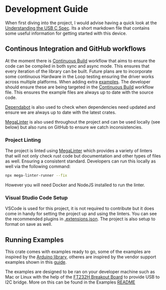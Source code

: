 # Development Guide

When first diving into the project, I would advise having a quick look at the [Understanding the USB C Spec](./docs/understanding-the-usb-c-pd-specification.md). Its a short markdown file that contains some useful information for getting started with this device.

## Continous Integration and GitHub workflows

At the moment there is [Continuous Build](./.github/workflows/continuous-build.yaml) workflow that aims to ensure the code can be compiled in both sync and async mode. This ensures that every iteration of the library can be built. Future plans are to incorporate some continuous Hardware in the Loop testing ensuring the driver works across multiple platforms. When adding extra [examples](./examples/). The developer should ensure these are being targeted in the [Continuous Build](./.github/workflows/continuous-build.yaml) workflow file. This ensures the example files are always up to date with the source code.

[Dependabot](./.github/dependabot.yaml) is also used to check when dependencies need updated and ensure we are always up to date with the latest crates.

[MegaLinter](./.mega-linter.yaml) is also used throughout the project and can be used locally (see below) but also runs on GitHub to ensure we catch inconsistencies.

### Project Linting

The project is linted using [MegaLinter](https://megalinter.io/latest/) which provides a variety of linters that will not only check rust code but documentation and other types of files as well. Ensuring a consistent standard. Developers can run this locally as well via the following command:

```bash
npx mega-linter-runner --fix
```

However you will need Docker and NodeJS installed to run the linter.

### Visual Studio Code Setup

VSCode is used for this project, it is not required to contribute but it does come in handy for setting the project up and using the linters. You can see the recommended plugins in [.extensions.json](.vscode/extensions.json). The project is also setup to format on save as well.

## Running Examples

This crate comes with examples ready to go, some of the examples are inspired by the [Arduino library](https://github.com/CentyLab/AP33772S-CentyLab/tree/main), otheres are inspired by the vendor support examples shown in this [guide](./docs/AP33772S-Sink-Controller-EVB-User-Guide.pdf).

The examples are designed to be ran on your developer machine such as Mac or Linux with the help of the [FT232H Breakout Board](https://www.adafruit.com/product/2264?srsltid=AfmBOopHJEgnh4a6cuJ9i4CleCgHksuY1m4pmx0XMOKLCBGbsPyLs8iE) to provide USB to I2C bridge. More on this can be found in the Examples [README](./examples/README.md)
